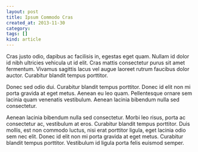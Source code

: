 ```yaml
---
layout: post
title: Ipsum Commodo Cras
created_at: 2013-11-30
category:
tags: []
kind: article
---
```

Cras justo odio, dapibus ac facilisis in, egestas eget quam. Nullam id dolor id nibh ultricies vehicula ut id elit. Cras mattis consectetur purus sit amet fermentum. Vivamus sagittis lacus vel augue laoreet rutrum faucibus dolor auctor. Curabitur blandit tempus porttitor.

Donec sed odio dui. Curabitur blandit tempus porttitor. Donec id elit non mi porta gravida at eget metus. Aenean eu leo quam. Pellentesque ornare sem lacinia quam venenatis vestibulum. Aenean lacinia bibendum nulla sed consectetur.

Aenean lacinia bibendum nulla sed consectetur. Morbi leo risus, porta ac consectetur ac, vestibulum at eros. Curabitur blandit tempus porttitor. Duis mollis, est non commodo luctus, nisi erat porttitor ligula, eget lacinia odio sem nec elit. Donec id elit non mi porta gravida at eget metus. Curabitur blandit tempus porttitor. Vestibulum id ligula porta felis euismod semper.
